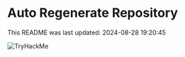 # Auto Regenerate Repository

This README was last updated: 2024-08-28 19:20:45

 ![TryHackMe](https://tryhackme.com/badge/533634)